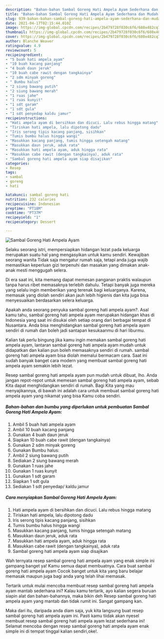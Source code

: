 ```yaml
---
description: "Bahan-bahan Sambal Goreng Hati Ampela Ayam Sederhana dan Mudah Dibuat"
title: "Bahan-bahan Sambal Goreng Hati Ampela Ayam Sederhana dan Mudah Dibuat"
slug: 939-bahan-bahan-sambal-goreng-hati-ampela-ayam-sederhana-dan-mudah-dibuat
date: 2021-04-17T02:15:44.010Z
image: https://img-global.cpcdn.com/recipes/2b479728f030c6f6/680x482cq70/sambal-goreng-hati-ampela-ayam-foto-resep-utama.jpg
thumbnail: https://img-global.cpcdn.com/recipes/2b479728f030c6f6/680x482cq70/sambal-goreng-hati-ampela-ayam-foto-resep-utama.jpg
cover: https://img-global.cpcdn.com/recipes/2b479728f030c6f6/680x482cq70/sambal-goreng-hati-ampela-ayam-foto-resep-utama.jpg
author: Blanche Weaver
ratingvalue: 4.9
reviewcount: 5
recipeingredient:
- "5 buah hati ampela ayam"
- "10 buah kacang panjang"
- "4 buah daun jeruk"
- "10 buah cabe rawit dengan tangkainya"
- "2 sdm minyak goreng"
- " Bumbu halus"
- "2 siung bawang putih"
- "2 siung bawang merah"
- "1 ruas jahe"
- "1 ruas kunyit"
- "1 sdt garam"
- "1 sdt gula"
- "1 sdt penyedap kaldu jamur"
recipeinstructions:
- "Hati ampela ayam di bersihkan dan dicuci. Lalu rebus hingga matang"
- "Tiriskan hati ampela, lalu dipotong dadu"
- "Iris serong tipis kacang panjang, sisihkan"
- "Tumis bumbu halus hingga wangi"
- "Masukkan kacang panjang, tumis hingga setengah matang"
- "Masukkan daun jeruk, aduk rata"
- "Masukkan hati ampela ayam, aduk hingga rata"
- "Masukkan cabe rawit (dengan tangkainya), aduk rata"
- "Sambal goreng hati ampela ayam siap disajikan"
categories:
- Resep
tags:
- sambal
- goreng
- hati

katakunci: sambal goreng hati 
nutrition: 232 calories
recipecuisine: Indonesian
preptime: "PT18M"
cooktime: "PT37M"
recipeyield: "1"
recipecategory: Dessert

---
```



![Sambal Goreng Hati Ampela Ayam](https://img-global.cpcdn.com/recipes/2b479728f030c6f6/680x482cq70/sambal-goreng-hati-ampela-ayam-foto-resep-utama.jpg)

Selaku seorang istri, mempersiapkan hidangan lezat pada keluarga merupakan suatu hal yang mengasyikan untuk kamu sendiri. Kewajiban seorang  wanita Tidak saja mengatur rumah saja, tetapi anda juga wajib memastikan keperluan gizi terpenuhi dan masakan yang dimakan anak-anak mesti menggugah selera.

Di era  saat ini, kita memang dapat memesan panganan praktis walaupun tanpa harus ribet memasaknya terlebih dahulu. Tetapi banyak juga mereka yang selalu ingin memberikan yang terenak bagi keluarganya. Karena, memasak yang diolah sendiri akan jauh lebih higienis dan kita juga bisa menyesuaikan berdasarkan selera keluarga. 



Apakah anda seorang penyuka sambal goreng hati ampela ayam?. Asal kamu tahu, sambal goreng hati ampela ayam merupakan hidangan khas di Indonesia yang saat ini disukai oleh setiap orang dari berbagai tempat di Nusantara. Anda bisa menghidangkan sambal goreng hati ampela ayam sendiri di rumah dan boleh jadi santapan kesukaanmu di hari liburmu.

Kalian tak perlu bingung jika kamu ingin memakan sambal goreng hati ampela ayam, lantaran sambal goreng hati ampela ayam mudah untuk didapatkan dan kalian pun boleh memasaknya sendiri di rumah. sambal goreng hati ampela ayam bisa diolah memalui bermacam cara. Saat ini sudah banyak banget cara modern yang membuat sambal goreng hati ampela ayam semakin lebih lezat.

Resep sambal goreng hati ampela ayam pun mudah untuk dibuat, lho. Anda jangan repot-repot untuk memesan sambal goreng hati ampela ayam, sebab Kita dapat menghidangkan sendiri di rumah. Bagi Kita yang mau menyajikannya, di bawah ini adalah cara untuk membuat sambal goreng hati ampela ayam yang nikamat yang bisa Kamu coba sendiri.

<!--inarticleads1-->

##### Bahan-bahan dan bumbu yang diperlukan untuk pembuatan Sambal Goreng Hati Ampela Ayam:

1. Ambil 5 buah hati ampela ayam
1. Ambil 10 buah kacang panjang
1. Gunakan 4 buah daun jeruk
1. Siapkan 10 buah cabe rawit (dengan tangkainya)
1. Gunakan 2 sdm minyak goreng
1. Gunakan  Bumbu halus:
1. Ambil 2 siung bawang putih
1. Sediakan 2 siung bawang merah
1. Gunakan 1 ruas jahe
1. Gunakan 1 ruas kunyit
1. Gunakan 1 sdt garam
1. Siapkan 1 sdt gula
1. Sediakan 1 sdt penyedap/ kaldu jamur




<!--inarticleads2-->

##### Cara menyiapkan Sambal Goreng Hati Ampela Ayam:

1. Hati ampela ayam di bersihkan dan dicuci. Lalu rebus hingga matang
1. Tiriskan hati ampela, lalu dipotong dadu
1. Iris serong tipis kacang panjang, sisihkan
1. Tumis bumbu halus hingga wangi
1. Masukkan kacang panjang, tumis hingga setengah matang
1. Masukkan daun jeruk, aduk rata
1. Masukkan hati ampela ayam, aduk hingga rata
1. Masukkan cabe rawit (dengan tangkainya), aduk rata
1. Sambal goreng hati ampela ayam siap disajikan




Wah ternyata resep sambal goreng hati ampela ayam yang enak simple ini gampang banget ya! Kamu semua dapat membuatnya. Cara buat sambal goreng hati ampela ayam Cocok banget untuk kita yang baru belajar memasak maupun juga bagi anda yang telah lihai memasak.

Tertarik untuk mulai mencoba membuat resep sambal goreng hati ampela ayam mantab sederhana ini? Kalau kamu tertarik, ayo kalian segera buruan siapin alat dan bahan-bahannya, maka bikin deh Resep sambal goreng hati ampela ayam yang mantab dan tidak rumit ini. Sangat gampang kan. 

Maka dari itu, daripada anda diam saja, yuk kita langsung buat resep sambal goreng hati ampela ayam ini. Pasti kamu tiidak akan nyesel membuat resep sambal goreng hati ampela ayam lezat sederhana ini! Selamat mencoba dengan resep sambal goreng hati ampela ayam enak simple ini di tempat tinggal kalian sendiri,oke!.

